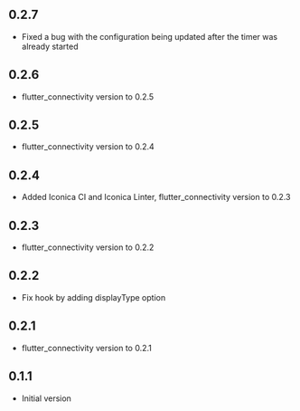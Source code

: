 ## 0.2.7
* Fixed a bug with the configuration being updated after the timer was already started

## 0.2.6
* flutter_connectivity version to 0.2.5

## 0.2.5
* flutter_connectivity version to 0.2.4

## 0.2.4

* Added Iconica CI and Iconica Linter, flutter_connectivity version to 0.2.3

## 0.2.3

* flutter_connectivity version to 0.2.2

## 0.2.2

* Fix hook by adding displayType option

## 0.2.1

* flutter_connectivity version to 0.2.1

## 0.1.1

* Initial version
